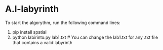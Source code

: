 # A.I-labyrinth
To start the algorythm, run the following command lines:
  1. pip install spatial
  2. python labirinto.py lab1.txt # You can change the lab1.txt for any .txt file that contains a valid labyrinth
